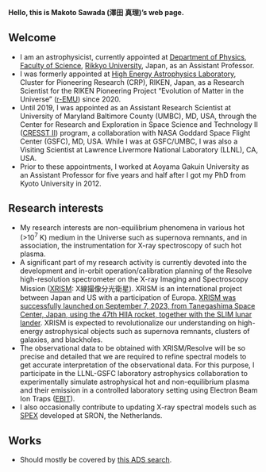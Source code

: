 **Hello, this is Makoto Sawada (澤田 真理)’s web page.**

## Welcome

- I am an astrophysicist, currently appointed at [Department of Physics](https://www.rikkyo.ac.jp/undergraduate/science/department_02.html), [Faculty of Science](https://www.rikkyo.ac.jp/undergraduate/science/), [Rikkyo University](https://www.rikkyo.ac.jp/), Japan, as an Assistant Professor.
- I was formerly appointed at [High Energy Astrophysics Laboratory](https://astro.riken.jp/?lang=en), Cluster for Pioneering Research (CRP), RIKEN, Japan, as a Research Scientist for the RIKEN Pioneering Project “Evolution of Matter in the Universe” ([r-EMU](http://stars.riken.jp/remu/index.html)) since 2020. 
- Until 2019, I was appointed as an Assistant Research Scientist at University of Maryland Baltimore County (UMBC), MD, USA, through the Center for Research and Exploration in Space Science and Technology II ([CRESST II](https://cresst2.umd.edu/)) program, a collaboration with NASA Goddard Space Flight Center (GSFC), MD, USA. While I was at GSFC/UMBC, I was also a Visiting Scientist at Lawrence Livermore National Laboratory (LLNL), CA, USA. 
- Prior to these appointments, I worked at Aoyama Gakuin University as an Assistant Professor for five years and half after I got my PhD from Kyoto University in 2012.

## Research interests

- My research interests are non-equilibrium phenomena in various hot (>10<sup>7</sup> K) medium in the Universe such as supernova remnants, and in association, the instrumentation for X-ray spectroscopy of such hot plasma. 
- A significant part of my research activity is currently devoted into the development and in-orbit operation/calibration planning of the Resolve high-resolution spectrometer on the X-ray Imaging and Spectroscopy Mission ([XRISM](https://xrism.isas.jaxa.jp/en/): X線撮像分光衛星). XRISM is an international project between Japan and US with a participation of Europa. [XRISM was successfully launched on September 7, 2023, from Tanegashima Space Center, Japan, using the 47th HIIA rocket, together with the SLIM lunar lander](https://www.mhi.com/news/230907.html). XRISM is expected to revolutionalize our understanding on high-energy astrophysical objects such as supernova remnants, clusters of galaxies, and blackholes. 
- The observational data to be obtained with XRISM/Resolve will be so precise and detailed that we are required to refine spectral models to get accurate interpretation of the observational data. For this purpose, I participate in the LLNL-GSFC laboratory astrophysics collaboration to experimentally simulate astrophysical hot and non-equilibrium plasma and their emission in a controlled laboratory setting using Electron Beam Ion Traps ([EBIT](https://ebit.llnl.gov/)). 
- I also occasionally contribute to updating X-ray spectral models such as [SPEX](https://www.sron.nl/astrophysics-spex) developed at SRON, the Netherlands.

## Works

- Should mostly be covered by [this ADS search](https://ui.adsabs.harvard.edu/search/filter_author_facet_hier_fq_author=OR&filter_author_facet_hier_fq_author=author_facet_hier%3A%221%2FSawada%2C%20M%2FSawada%2C%20M%22&filter_author_facet_hier_fq_author=author_facet_hier%3A%221%2FSawada%2C%20M%2FSawada%2C%20Makoto%22&filter_database_fq_database=AND&filter_database_fq_database=database%3A%22astronomy%22&fq=%7B!type%3Daqp%20v%3D%24fq_author%7D&fq=%7B!type%3Daqp%20v%3D%24fq_database%7D&fq_author=(author_facet_hier%3A%221%2FSawada%2C%20M%2FSawada%2C%20M%22%20OR%20author_facet_hier%3A%221%2FSawada%2C%20M%2FSawada%2C%20Makoto%22)&fq_database=(database%3A%22astronomy%22)&q=%20author%3A%22Sawada%2C%20Makoto%22&sort=date%20desc%2C%20bibcode%20desc&p_=0).

